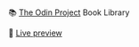 📚 [The Odin Project](https://www.theodinproject.com/) Book Library

🔗 [Live preview](https://sofffja.github.io/odin-book-library/)
